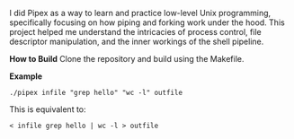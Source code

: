 I did Pipex as a way to learn and practice low-level Unix programming, specifically focusing on how piping and forking work under the hood.
This project helped me understand the intricacies of process control, file descriptor manipulation, and the inner workings of the shell pipeline.

**How to Build**
Clone the repository and build using the Makefile.

**Example**
`````
./pipex infile "grep hello" "wc -l" outfile
`````
This is equivalent to:

`````
< infile grep hello | wc -l > outfile
`````
